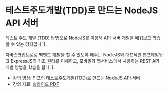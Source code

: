 # 테스트주도개발(TDD)로 만드는 NodeJS API 서버

테스트 주도 개발 (TDD) 방법으로 NodeJS를 이용해 API 서버 개발을 배워보고 학습할 수 있는 강좌입니다.

자바스크립트로로 백엔드 개발을 할 수 있도록 해주는 NodeJS와 대표적인 웹프레임워크 ExpressJS의 기초 원리를 이해하고, 모바일과 웹서비스에서 사용하는 REST API 개발 방법을 학습을 합니다.

* 강의 영상: [인프런 
테스트주도개발(TDD)로 만드는 NodeJS API 서버](https://www.inflearn.com/course/%ED%85%8C%EC%8A%A4%ED%8A%B8%EC%A3%BC%EB%8F%84%EA%B0%9C%EB%B0%9C-tdd-nodejs-api/)
* 강의 자료: [슬라이드 PDF](https://drive.google.com/open?id=0B-CeFgi5I63ea0E2NlpfTDVrX00)